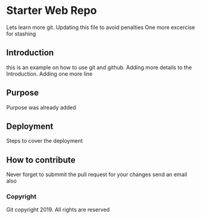 # Starter Web Repo

Lets learn more git.
Updating this file to avoid penalties
One more excercise for stashing

## Introduction

this is an example on how to use git and github.
Adding more details to the Introduction.
Adding one more line

## Purpose

Purpose was already added

## Deployment

Steps to cover the deployment

## How to contribute

Never forget to submmit the pull request for your changes
send an email also

### Copyright

Git copyright 2019. All rights are reserved
